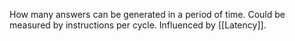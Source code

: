 How many answers can be generated in a period of time. Could be measured by instructions per cycle. Influenced by [[Latency]].
